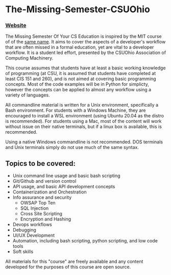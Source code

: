 # The-Missing-Semester-CSUOhio

### [Website](https://csuohio.hosting.acm.org/the-missing-semester-of-your-cs-education/)

The Missing Semester Of Your CS Education is inspired by the MIT course of of the [same name](https://missing.csail.mit.edu/). It aims to cover the aspects of a developer's workflow that are often missed in a formal education, yet are vital to a developer workflow. It is a student led effort, presented by the CSUOhio Association of Computing Machinery. 

This course assumes that students have at least a basic working knowledge of programming (at CSU, it is assumed that students have completed at least CIS 151 and 260), and is not aimed at covering basic programming concepts. Most of the code examples will be in Python for simplicty, however the concepts can be applied to almost any workflow using a variety of languages.

All commandline material is written for a Unix environment, specifically a Bash environment. For students with a Windows Machine, they are encouraged to install a WSL environment (using Ubuntu 20.04 as the distro is recommended). For students using a Mac, most of the content will work without issue on their native terminals, but if a linux box is available, this is recommended. 

Using a native Windows commandline is not recommended. DOS terminals and Unix terminals simply do not use much of the same syntax.


## Topics to be covered:

- Unix command line usage and basic bash scripting
- Git/Github and version control
- API usage, and basic API development concepts
- Containerization and Orchestration
- Info assurance and security
    - OWSAP Top Ten
    - SQL Injection
    - Cross Site Scripting
    - Encryption and Hashing
- Devops workflows
- Debugging
- UI/UX Development
- Automation, including bash scripting, python scripting, and low code tools
- Soft skills

All materials for this "course" are freely available and any content developed for the purposes of this course are open source.